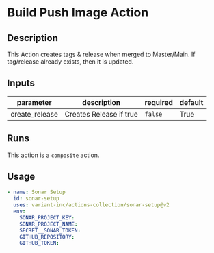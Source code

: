 # Build Push Image Action

<!-- action-docs-description -->
## Description

This Action creates tags & release when merged to Master/Main.
If tag/release already exists, then it is updated.
<!-- action-docs-description -->

<!-- markdownlint-disable line-length -->
<!-- action-docs-inputs -->
## Inputs

| parameter | description | required | default |
| --- | --- | --- | --- |
| create_release | Creates Release if true | `false` | True |
<!-- action-docs-inputs -->
<!-- markdownlint-enable line-length -->

<!-- action-docs-outputs -->

<!-- action-docs-outputs -->

<!-- action-docs-runs -->
## Runs

This action is a `composite` action.
<!-- action-docs-runs -->

## Usage

```yaml
- name: Sonar Setup
  id: sonar-setup
  uses: variant-inc/actions-collection/sonar-setup@v2
  env:
    SONAR_PROJECT_KEY:
    SONAR_PROJECT_NAME:
    SECRET__SONAR_TOKEN:
    GITHUB_REPOSITORY:
    GITHUB_TOKEN:
```
